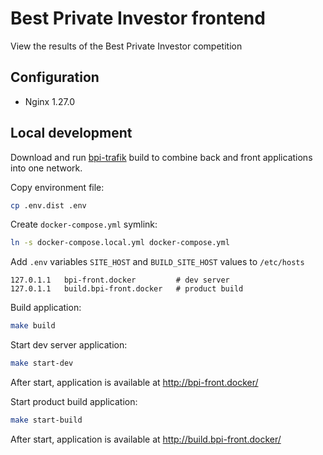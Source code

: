# Best Private Investor frontend
View the results of the Best Private Investor competition

## Configuration
- Nginx 1.27.0

## Local development

Download and run [bpi-trafik](https://github.com/dnovikov32/bpi-traefik) build 
to combine back and front applications into one network.

Copy environment file:
```bash
cp .env.dist .env
```

Create `docker-compose.yml` symlink:
```bash
ln -s docker-compose.local.yml docker-compose.yml
```

Add `.env` variables `SITE_HOST` and `BUILD_SITE_HOST` values to `/etc/hosts`
```text
127.0.1.1   bpi-front.docker         # dev server
127.0.1.1   build.bpi-front.docker   # product build 
```

Build application:
```bash
make build
```

Start dev server application:
```bash
make start-dev
```

After start, application is available at http://bpi-front.docker/

Start product build application:
```bash
make start-build
```

After start, application is available at http://build.bpi-front.docker/


